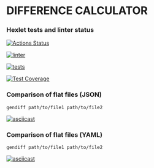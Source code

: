 # DIFFERENCE CALCULATOR

### Hexlet tests and linter status
[![Actions Status](https://github.com/bugaga427/python-project-lvl2/workflows/hexlet-check/badge.svg)](https://github.com/bugaga427/python-project-lvl2/actions)

[![linter](https://github.com/bugaga427/python-project-lvl2/actions/workflows/linter.yml/badge.svg)](https://github.com/bugaga427/python-project-lvl2/actions/workflows/linter.yml)

[![tests](https://github.com/bugaga427/python-project-lvl2/actions/workflows/tests.yml/badge.svg)](https://github.com/bugaga427/python-project-lvl2/actions/workflows/tests.yml)

[![Test Coverage](https://api.codeclimate.com/v1/badges/3303fbc8d3603a44607f/test_coverage)](https://codeclimate.com/github/bugaga427/python-project-lvl2/test_coverage)

### Comparison of flat files (JSON)
```
gendiff path/to/file1 path/to/file2
```

[![asciicast](https://asciinema.org/a/VhEIvB1nbOXIGkBShpwjG4qZH.png)](https://asciinema.org/a/VhEIvB1nbOXIGkBShpwjG4qZH)

### Comparison of flat files (YAML)
```
gendiff path/to/file1 path/to/file2
```

[![asciicast](https://asciinema.org/a/58VmaLizAzepVqewCLfmAzCQ6.png)](https://asciinema.org/a/58VmaLizAzepVqewCLfmAzCQ6)
